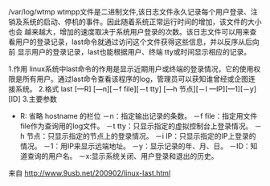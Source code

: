 /var/log/wtmp
wtmpp文件是二进制文件,该日志文件永久记录每个用户登录、注销及系统的启动、停机的事件。因此随着系统正常运行时间的增加，该文件的大小也会 越来越大，增加的速度取决于系统用户登录的次数。该日志文件可以用来查看用户的登录记录，last命令就通过访问这个文件获得这些信息，并以反序从后向前 显示用户的登录记录，last也能根据用户、终端 tty或时间显示相应的记录。
 
1.作用
linux系统中last命令的作用是显示近期用户或终端的登录情况，它的使用权限是所有用户。通过last命令查看该程序的log，管理员可以获知谁曾经或企图连接系统。
2.格式
last [—R] [—n][－f file][－t tty] [—h 节点][－I —IP][—1][－y][ID]
3.主要参数
- R: 省略 hostname 的栏位
－n：指定输出记录的条数。
－f file：指定用文件file作为查询用的log文件。
－t tty：只显示指定的虚拟控制台上登录情况。
－h 节点：只显示指定的节点上的登录情况。
－i IP：只显示指定的IP上登录的情况。
－1：用IP来显示远端地址。
－y：显示记录的年、月、日。
－ID：知道查询的用户名。
－x:显示系统关闭、用户登录和退出的历史。
 
来自 <http://www.9usb.net/200902/linux-last.html>